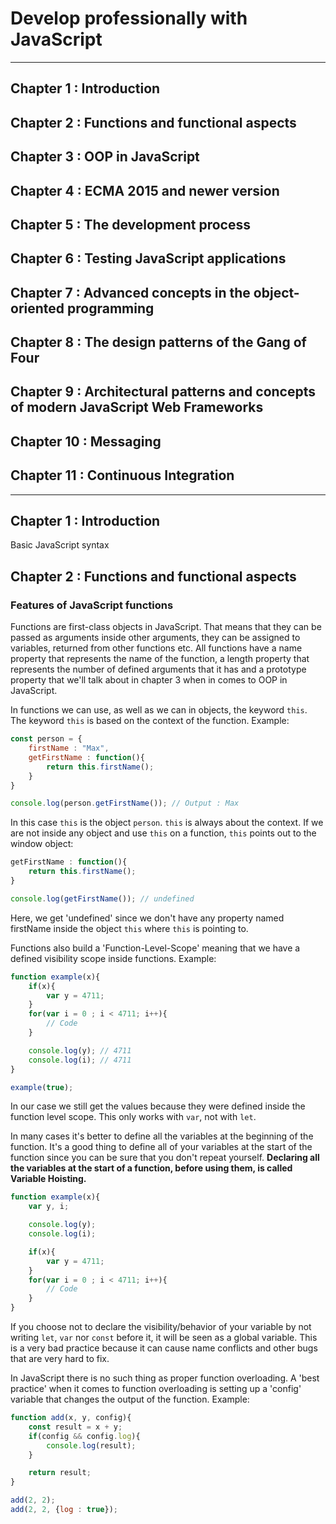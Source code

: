 # Develop professionally with JavaScript

---

## Chapter 1 : Introduction

## Chapter 2 : Functions and functional aspects

## Chapter 3 : OOP in JavaScript

## Chapter 4 : ECMA 2015 and newer version

## Chapter 5 : The development process

## Chapter 6 : Testing JavaScript applications

## Chapter 7 : Advanced concepts in the object-oriented programming

## Chapter 8 : The design patterns of the Gang of Four

## Chapter 9 : Architectural patterns and concepts of modern JavaScript Web Frameworks

## Chapter 10 : Messaging

## Chapter 11 : Continuous Integration

---

## Chapter 1 : Introduction

Basic JavaScript syntax

## Chapter 2 : Functions and functional aspects

### Features of JavaScript functions

Functions are first-class objects in JavaScript. That means that they can be passed as arguments inside other arguments, they can be assigned to variables, returned from other functions etc. All functions have a name property that represents the name of the function, a length property that represents the number of defined arguments that it has and a prototype property that we'll talk about in chapter 3 when in comes to OOP in JavaScript.

In functions we can use, as well as we can in objects, the keyword ```this```. The keyword ```this``` is based on the context of the function. Example:

```JavaScript
const person = {
    firstName : "Max",
    getFirstName : function(){
        return this.firstName();
    }
}

console.log(person.getFirstName()); // Output : Max
```

In this case ```this``` is the object ```person```. ```this``` is always about the context. If we are not inside any object and use ```this``` on a function, ```this``` points out to the window object:

```JavaScript
getFirstName : function(){
    return this.firstName();
}

console.log(getFirstName()); // undefined
```

Here, we get 'undefined' since we don't have any property named firstName inside the object ```this``` where ```this``` is pointing to.

Functions also build a 'Function-Level-Scope' meaning that we have a defined visibility scope inside functions. Example:

```JavaScript
function example(x){
    if(x){
        var y = 4711;
    }
    for(var i = 0 ; i < 4711; i++){
        // Code
    }

    console.log(y); // 4711
    console.log(i); // 4711
}

example(true);
```

In our case we still get the values because they were defined inside the function level scope. This only works with ```var```, not with ```let```.

In many cases it's better to define all the variables at the beginning of the function. It's a good thing to define all of your variables at the start of the function since you can be sure that you don't repeat yourself. **Declaring all the variables at the start of a function, before using them, is called Variable Hoisting.**

```JavaScript
function example(x){
    var y, i;

    console.log(y);
    console.log(i);

    if(x){
        var y = 4711;
    }
    for(var i = 0 ; i < 4711; i++){
        // Code
    }
}
```

If you choose not to declare the visibility/behavior of your variable by not writing ```let```, ```var``` nor ```const``` before it, it will be seen as a global variable. This is a very bad practice because it can cause name conflicts and other bugs that are very hard to fix.

In JavaScript there is no such thing as proper function overloading. A 'best practice' when it comes to function overloading is setting up a 'config' variable that changes the output of the function. Example:

```JavaScript
function add(x, y, config){
    const result = x + y;
    if(config && config.log){
        console.log(result);
    }

    return result;
}

add(2, 2);
add(2, 2, {log : true});
```